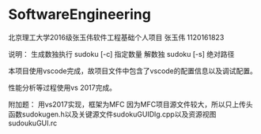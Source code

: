 ﻿# SoftwareEngineering
北京理工大学2016级张玉伟软件工程基础个人项目
张玉伟 1120161823

说明：
生成数独执行 sudoku [-c] 指定数量
解数独 sudoku [-s] 绝对路径

本项目使用vscode完成，故项目文件中包含了vscode的配置信息以及调试配置。

性能分析等过程使用vs 2017完成。


附加题：
用vs2017实现，框架为MFC
因为MFC项目源文件较大，所以只上传头函数sudokugen.h以及关键源文件sudokuGUIDlg.cpp以及资源视图sudoukuGUI.rc